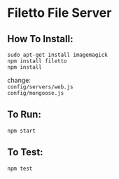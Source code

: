 # Filetto File Server

## How To Install:
`sudo apt-get install imagemagick` <br>
`npm install filetto`<br>
`npm install`<br>

change:<br>
`config/servers/web.js`<br>
`config/mongoose.js`<br>



## To Run:
`npm start`

## To Test:
`npm test`
